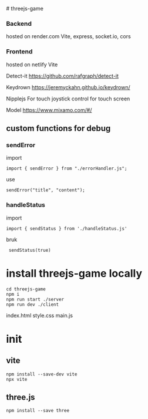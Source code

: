﻿﻿# threejs-game


### Backend 
hosted on render.com 
Vite, express, socket.io, cors


### Frontend
hosted on netlify
Vite

Detect-it
https://github.com/rafgraph/detect-it

Keydrown
https://jeremyckahn.github.io/keydrown/

Nipplejs
For touch joystick control for touch screen

Model 
https://www.mixamo.com/#/

## custom functions for debug

### sendError

import

```
import { sendError } from "./errorHandler.js";
```

use

```
sendError("title", "content");
```

### handleStatus

import

```
import { sendStatus } from './handleStatus.js'
```

bruk

```
 sendStatus(true)
```

# install threejs-game locally
```
cd threejs-game
npm i
npm run start ./server
npm run dev ./client
```

index.html
style.css
main.js

# init
## vite
```
npm install --save-dev vite
npx vite
```
## three.js
```
npm install --save three
```
